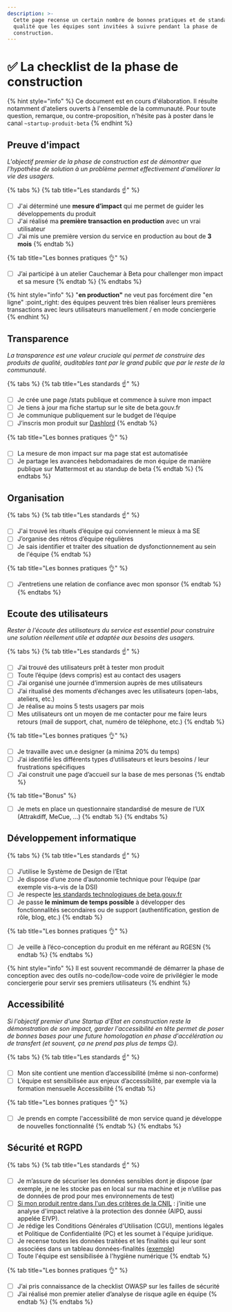 ```yaml
---
description: >-
  Cette page recense un certain nombre de bonnes pratiques et de standards de
  qualité que les équipes sont invitées à suivre pendant la phase de
  construction.
---
```


# ✅ La checklist de la phase de construction

{% hint style="info" %}
Ce document est en cours d'élaboration. Il résulte notamment d'ateliers ouverts à l'ensemble de la communauté. Pour toute question, remarque, ou contre-proposition, n'hésite pas à poster dans le canal `~startup-produit-beta`&#x20;
{% endhint %}

## Preuve d'impact

_L'objectif premier de la phase de construction est de démontrer que l'hypothèse de solution à un problème permet effectivement d'améliorer la vie des usagers._

{% tabs %}
{% tab title="Les standards ☝️" %}
* [ ] J'ai déterminé une **mesure d’impact** qui me permet de guider les développements du produit
* [ ] J'ai réalisé ma **première transaction en production** avec un vrai utilisateur
* [ ] J’ai mis une première version du service en production au bout de **3 mois**
{% endtab %}

{% tab title="Les bonnes pratiques 👌" %}
* [ ] J’ai participé à un atelier Cauchemar à Beta pour challenger mon impact et sa mesure
{% endtab %}
{% endtabs %}

{% hint style="info" %}
"**en production"** ne veut pas forcément dire "en ligne" :point\_right: des équipes peuvent très bien réaliser leurs premières transactions avec leurs utilisateurs manuellement / en mode conciergerie
{% endhint %}

## Transparence

_La transparence est une valeur cruciale qui permet de construire des produits de qualité, auditables tant par le grand public que par le reste de la communauté._

{% tabs %}
{% tab title="Les standards ☝️" %}
* [ ] Je crée une page /stats publique et commence à suivre mon impact&#x20;
* [ ] Je tiens à jour ma fiche startup sur le site de beta.gouv.fr &#x20;
* [ ] Je communique publiquement sur le budget de l’équipe&#x20;
* [ ] J’inscris mon produit sur [Dashlord](https://dashlord.incubateur.net)
{% endtab %}

{% tab title="Les bonnes pratiques 👌" %}
* [ ] La mesure de mon impact sur ma page stat est automatisée&#x20;
* [ ] Je partage les avancées hebdomadaires de mon équipe de manière publique sur Mattermost et au standup de beta
{% endtab %}
{% endtabs %}

## Organisation

{% tabs %}
{% tab title="Les standards ☝️" %}
* [ ] J'ai trouvé les rituels d’équipe qui conviennent le mieux à ma SE
* [ ] J’organise des rétros d’équipe régulières
* [ ] Je sais identifier et traiter des situation de dysfonctionnement au sein de l'équipe
{% endtab %}

{% tab title="Les bonnes pratiques 👌" %}
* [ ] J’entretiens une relation de confiance avec mon sponsor
{% endtab %}
{% endtabs %}

## Ecoute des utilisateurs

_Rester à l'écoute des utilisateurs du service est essentiel pour construire une solution réellement utile et adaptée aux besoins des usagers._

{% tabs %}
{% tab title="Les standards ☝️" %}
* [ ] J’ai trouvé des utilisateurs prêt à tester mon produit&#x20;
* [ ] Toute l’équipe (devs compris) est au contact des usagers&#x20;
* [ ] J’ai organisé une journée d’immersion auprès de mes utilisateurs&#x20;
* [ ] J’ai ritualisé des moments d’échanges avec les utilisateurs (open-labs, ateliers, etc.)
* [ ] Je réalise au moins 5 tests usagers par mois&#x20;
* [ ] Mes utilisateurs ont un moyen de me contacter pour me faire leurs retours (mail de support, chat, numéro de téléphone, etc.)
{% endtab %}

{% tab title="Les bonnes pratiques 👌" %}
* [ ] Je travaille avec un.e designer (a minima 20% du temps)&#x20;
* [ ] J’ai identifié les différents types d’utilisateurs et leurs besoins / leur frustrations spécifiques&#x20;
* [ ] J’ai construit une page d’accueil sur la base de mes personas
{% endtab %}

{% tab title="Bonus" %}
* [ ] Je mets en place un questionnaire standardisé de mesure de l’UX (Attrakdiff, MeCue, …)
{% endtab %}
{% endtabs %}

## Développement informatique

{% tabs %}
{% tab title="Les standards ☝️" %}
* [ ] J’utilise le Système de Design de l’Etat&#x20;
* [ ] Je dispose d’une zone d’autonomie technique pour l’équipe (par exemple vis-a-vis de la DSI)&#x20;
* [ ] Je respecte [les standards technologiques de beta.gouv.fr](https://doc.incubateur.net/communaute/travailler-a-beta-gouv/bienvenue/embarquement-dev#standards-technologiques)
* [ ] Je passe **le minimum de temps possible** à développer des fonctionnalités secondaires ou de support (authentification, gestion de rôle, blog, etc.)
{% endtab %}

{% tab title="Les bonnes pratiques 👌" %}
* [ ] Je veille à l’éco-conception du produit en me référant au RGESN
{% endtab %}
{% endtabs %}

{% hint style="info" %}
Il est souvent recommandé de démarrer la phase de conception avec des outils no-code/low-code voire de privilégier le mode conciergerie pour servir ses premiers utilisateurs
{% endhint %}

## Accessibilité

_Si l'objectif premier d'une Startup d'Etat en construction reste la démonstration de son impact, garder l'accessibilité en tête permet de poser de bonnes bases pour une future homologation en phase d'accélération ou de transfert (et souvent, ça ne prend pas plus de temps_ :wink:_)._

{% tabs %}
{% tab title="Les standards ☝️" %}
* [ ] Mon site contient une mention d’accessibilité (même si non-conforme)&#x20;
* [ ] L’équipe est sensibilisée aux enjeux d’accessibilité, par exemple via la formation mensuelle Accessibilité
{% endtab %}

{% tab title="Les bonnes pratiques 👌" %}
* [ ] Je prends en compte l'accessibilité de mon service quand je développe de nouvelles fonctionnalité
{% endtab %}
{% endtabs %}

## Sécurité et RGPD

{% tabs %}
{% tab title="Les standards ☝️" %}
* [ ] Je m’assure de sécuriser les données sensibles dont je dispose (par exemple, je ne les stocke pas en local sur ma machine et je n’utilise pas de données de prod pour mes environnements de test)
* [ ] [Si mon produit rentre dans l'un des critères de la CNIL](https://www.cnil.fr/sites/default/files/atoms/files/infographie\_aipd.pdf) : j'initie une analyse d'impact relative à la protection des donnée (AIPD, aussi appelée EIVP).
* [ ] Je rédige les Conditions Générales d'Utilisation (CGU), mentions légales et Politique de Confidentialité (PC) et les soumet à l'équipe juridique.
* [ ] Je recense toutes les données traitées et les finalités qui leur sont associées dans un tableau données-finalités ([exemple](https://docs.google.com/document/d/1PQniGdnvLdjyEBbk1lFGzmG6rwnwD5bPCbvP\_XBOe4I/edit))
* [ ] Toute l'équipe est sensibilisée à l'hygiène numérique
{% endtab %}

{% tab title="Les bonnes pratiques 👌" %}
* [ ] J’ai pris connaissance de la checklist OWASP sur les failles de sécurité
* [ ] J’ai réalisé mon premier atelier d’analyse de risque agile en équipe
{% endtab %}
{% endtabs %}
